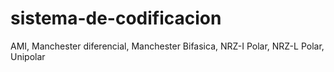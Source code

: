 # sistema-de-codificacion
AMI, Manchester diferencial, Manchester Bifasica, NRZ-I Polar, NRZ-L Polar, Unipolar
